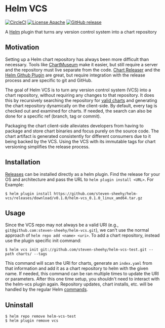 # Helm VCS

[![CircleCI](https://circleci.com/gh/steven-sheehy/helm-vcs.svg?style=shield)](https://circleci.com/gh/steven-sheehy/helm-vcs)
[![License Apache](https://img.shields.io/badge/license-apache-blue.svg?style=flat)](LICENSE)
[![GitHub release](https://img.shields.io/github/release/steven-sheehy/helm-vcs.svg)](https://github.com/steven-sheehy/helm-vcs/releases)

A [Helm](https://helm.sh) plugin that turns any version control system into a chart repository

## Motivation

Setting up a Helm chart repository has always been more difficult than necessary. Tools like [ChartMuseum](https://chartmuseum.com/)
make it easier, but still require a server and the repository must live separate from the code. [Chart Releaser](https://github.com/helm/chart-releaser)
and the [Helm Github Plugin](https://github.com/technosophos/helm-github) are great, but require integration with the release process
and are specific to git and GitHub.

The goal of Helm VCS is to turn any version control system (VCS) into a chart repository, without requiring any
changes to that repository. It does this by recursively searching the repository for [valid charts](https://helm.sh/docs/developing_charts/)
and generating the chart repository dynamically on the client-side. By default, every tag is checked out and examined for charts.
If needed, the search can also be done for a specific ref (branch, tag or commit). 

Packaging the chart client-side alleviates developers from having to package and store chart binaries and focus purely on the source
code. The chart artifact is generated consistently for different consumers due to it being backed by the VCS. Using the VCS with its 
immutable tags for chart versioning simplifies the release process.

## Installation

[Releases](https://github.com/steven-sheehy/helm-vcs/releases) can be installed directly as a helm plugin. Find
the release for your OS and architecture and pass the URL to `helm plugin install <URL>`. For Example:

```shell
$ helm plugin install https://github.com/steven-sheehy/helm-vcs/releases/download/v0.1.0/helm-vcs_0.1.0_linux_amd64.tar.gz
```

## Usage

Since the VCS repo may not always be a valid URI (e.g., `git@github.com:steven-sheehy/helm-vcs.git`), we can't use the
normal approach of `helm repo add <name> <uri>`. To add a chart repository, instead use the plugin specific init command:

```shell
$ helm vcs init git://github.com/steven-sheehy/helm-vcs-test.git --path charts/ --tags
```

This command will scan the URI for charts, generate an `index.yaml` from that information and add it as a chart repository to helm with the
given name. If needed, this command can be ran multiple times to update the URI or parameters. After this one time setup, you shouldn't
need to interact with the helm-vcs plugin again. Repository updates, chart installs, etc. will be handled by the regular Helm
[commands](https://helm.sh/docs/helm/#see-also).

## Uninstall

```shell
$ helm repo remove helm-vcs-test
$ helm plugin remove vcs
```


